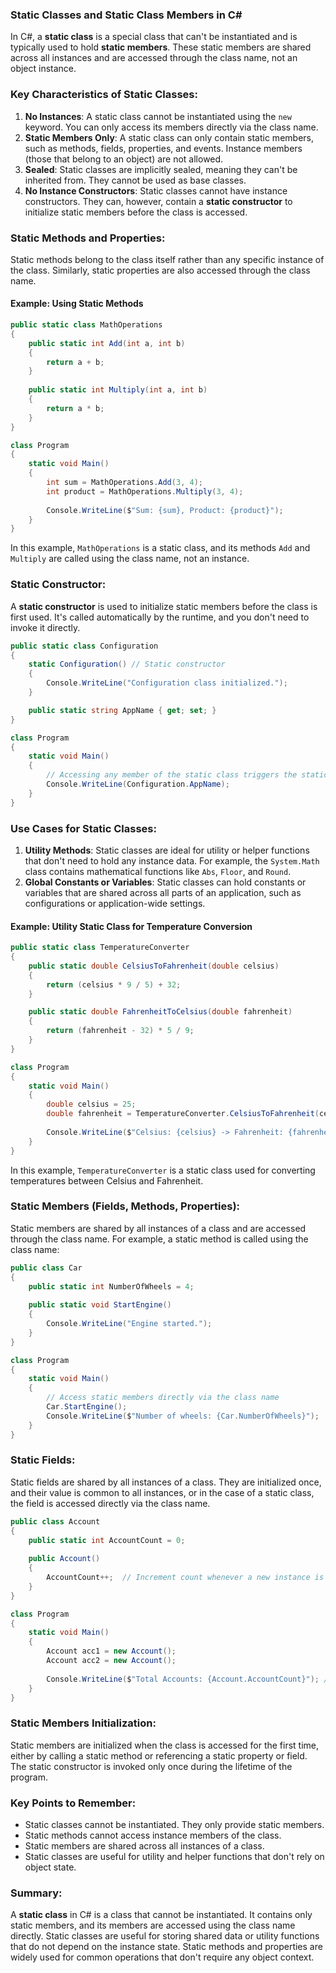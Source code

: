 ### **Static Classes and Static Class Members in C#**

In C#, a **static class** is a special class that can't be instantiated and is typically used to hold **static members**. These static members are shared across all instances and are accessed through the class name, not an object instance.

### **Key Characteristics of Static Classes:**
1. **No Instances**: A static class cannot be instantiated using the `new` keyword. You can only access its members directly via the class name.
2. **Static Members Only**: A static class can only contain static members, such as methods, fields, properties, and events. Instance members (those that belong to an object) are not allowed.
3. **Sealed**: Static classes are implicitly sealed, meaning they can't be inherited from. They cannot be used as base classes.
4. **No Instance Constructors**: Static classes cannot have instance constructors. They can, however, contain a **static constructor** to initialize static members before the class is accessed.

### **Static Methods and Properties:**
Static methods belong to the class itself rather than any specific instance of the class. Similarly, static properties are also accessed through the class name.

#### Example: Using Static Methods

```csharp
public static class MathOperations
{
    public static int Add(int a, int b)
    {
        return a + b;
    }
    
    public static int Multiply(int a, int b)
    {
        return a * b;
    }
}

class Program
{
    static void Main()
    {
        int sum = MathOperations.Add(3, 4);
        int product = MathOperations.Multiply(3, 4);
        
        Console.WriteLine($"Sum: {sum}, Product: {product}");
    }
}
```

In this example, `MathOperations` is a static class, and its methods `Add` and `Multiply` are called using the class name, not an instance.

### **Static Constructor:**
A **static constructor** is used to initialize static members before the class is first used. It's called automatically by the runtime, and you don't need to invoke it directly.

```csharp
public static class Configuration
{
    static Configuration() // Static constructor
    {
        Console.WriteLine("Configuration class initialized.");
    }

    public static string AppName { get; set; }
}

class Program
{
    static void Main()
    {
        // Accessing any member of the static class triggers the static constructor
        Console.WriteLine(Configuration.AppName);
    }
}
```

### **Use Cases for Static Classes:**
1. **Utility Methods**: Static classes are ideal for utility or helper functions that don't need to hold any instance data. For example, the `System.Math` class contains mathematical functions like `Abs`, `Floor`, and `Round`.
2. **Global Constants or Variables**: Static classes can hold constants or variables that are shared across all parts of an application, such as configurations or application-wide settings.

#### Example: Utility Static Class for Temperature Conversion

```csharp
public static class TemperatureConverter
{
    public static double CelsiusToFahrenheit(double celsius)
    {
        return (celsius * 9 / 5) + 32;
    }

    public static double FahrenheitToCelsius(double fahrenheit)
    {
        return (fahrenheit - 32) * 5 / 9;
    }
}

class Program
{
    static void Main()
    {
        double celsius = 25;
        double fahrenheit = TemperatureConverter.CelsiusToFahrenheit(celsius);
        
        Console.WriteLine($"Celsius: {celsius} -> Fahrenheit: {fahrenheit}");
    }
}
```

In this example, `TemperatureConverter` is a static class used for converting temperatures between Celsius and Fahrenheit.

### **Static Members (Fields, Methods, Properties):**
Static members are shared by all instances of a class and are accessed through the class name. For example, a static method is called using the class name:

```csharp
public class Car
{
    public static int NumberOfWheels = 4;
    
    public static void StartEngine()
    {
        Console.WriteLine("Engine started.");
    }
}

class Program
{
    static void Main()
    {
        // Access static members directly via the class name
        Car.StartEngine();
        Console.WriteLine($"Number of wheels: {Car.NumberOfWheels}");
    }
}
```

### **Static Fields:**
Static fields are shared by all instances of a class. They are initialized once, and their value is common to all instances, or in the case of a static class, the field is accessed directly via the class name.

```csharp
public class Account
{
    public static int AccountCount = 0;
    
    public Account()
    {
        AccountCount++;  // Increment count whenever a new instance is created
    }
}

class Program
{
    static void Main()
    {
        Account acc1 = new Account();
        Account acc2 = new Account();
        
        Console.WriteLine($"Total Accounts: {Account.AccountCount}"); // Output: 2
    }
}
```

### **Static Members Initialization:**
Static members are initialized when the class is accessed for the first time, either by calling a static method or referencing a static property or field. The static constructor is invoked only once during the lifetime of the program.

### **Key Points to Remember:**
- Static classes cannot be instantiated. They only provide static members.
- Static methods cannot access instance members of the class.
- Static members are shared across all instances of a class.
- Static classes are useful for utility and helper functions that don't rely on object state.

### **Summary:**
A **static class** in C# is a class that cannot be instantiated. It contains only static members, and its members are accessed using the class name directly. Static classes are useful for storing shared data or utility functions that do not depend on the instance state. Static methods and properties are widely used for common operations that don't require any object context.